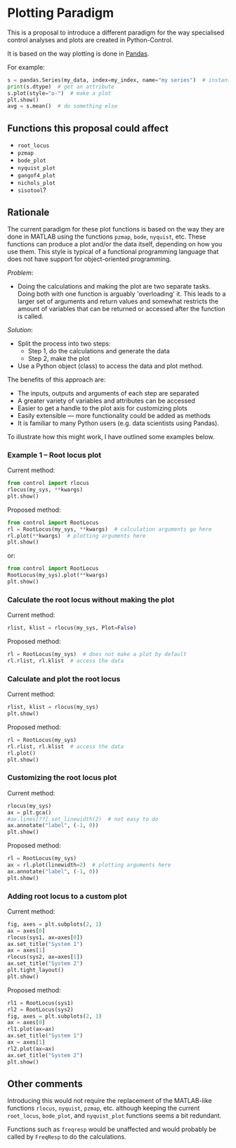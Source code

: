 # Plotting Paradigm

This is a proposal to introduce a different paradigm for the way specialised control analyses and plots are created in Python-Control.

It is based on the way plotting is done in [Pandas](https://pandas.pydata.org/docs/).

For example:

```python
s = pandas.Series(my_data, index=my_index, name="my series")  # instantiate object
print(s.dtype)  # get an attribute
s.plot(style="o-")  # make a plot
plt.show()
avg = s.mean()  # do something else
```

## Functions this proposal could affect

- `root_locus`
- `pzmap`
- `bode_plot`
- `nyquist_plot`
- `gangof4_plot`
- `nichols_plot`
- `sisotool`?


## Rationale

The current paradigm for these plot functions is based on the way they are done in MATLAB using the functions `pzmap`, `bode`, `nyquist`, etc. These functions can produce a plot and/or the data itself, depending on how you use them. This style is typical of a functional programming language that does not have support for object-oriented programming.

*Problem*:
- Doing the calculations and making the plot are two separate tasks.  Doing both with one function is arguably 'overloading' it. This leads to a larger set of arguments and return values and somewhat restricts the amount of variables that can be returned or accessed after the function is called.

*Solution*:
- Split the process into two steps:
    - Step 1, do the calculations and generate the data
    - Step 2, make the plot
- Use a Python object (class) to access the data and plot method.

The benefits of this approach are:
- The inputs, outputs and arguments of each step are separated
- A greater variety of variables and attributes can be accessed
- Easier to get a handle to the plot axis for customizing plots
- Easily extensible — more functionality could be added as methods
- It is familiar to many Python users (e.g. data scientists using Pandas).

To illustrate how this might work, I have outlined some examples below.

### Example 1 – Root locus plot

Current method:

```python
from control import rlocus
rlocus(my_sys, **kwargs)
plt.show()
```

Proposed method:

```python
from control import RootLocus
rl = RootLocus(my_sys, **kwargs)  # calculation arguments go here
rl.plot(**kwargs)  # plotting arguments here
plt.show()
```

or:

```python
from control import RootLocus
RootLocus(my_sys).plot(**kwargs)
plt.show()
```

### Calculate the root locus without making the plot

Current method:

```python
rlist, klist = rlocus(my_sys, Plot=False)
```

Proposed method:

```python
rl = RootLocus(my_sys)  # does not make a plot by default
rl.rlist, rl.klist  # access the data
```

### Calculate and plot the root locus

Current method:

```python
rlist, klist = rlocus(my_sys)
plt.show()
```

Proposed method:

```python
rl = RootLocus(my_sys)
rl.rlist, rl.klist  # access the data
rl.plot()
plt.show()
```

### Customizing the root locus plot

Current method:

```python
rlocus(my_sys)
ax = plt.gca()
#ax.lines[??].set_linewidth(2)  # not easy to do
ax.annotate("label", (-1, 0))
plt.show()
```

Proposed method:

```python
rl = RootLocus(my_sys)
ax = rl.plot(linewidth=2)  # plotting arguments here
ax.annotate("label", (-1, 0))
plt.show()
```

### Adding root locus to a custom plot

Current method:

```python
fig, axes = plt.subplots(2, 1)
ax = axes[0]
rlocus(sys1, ax=axes[0])
ax.set_title("System 1")
ax = axes[1]
rlocus(sys2, ax=axes[1])
ax.set_title("System 2")
plt.tight_layout()
plt.show()
```

Proposed method:

```python
rl1 = RootLocus(sys1)
rl2 = RootLocus(sys2)
fig, axes = plt.subplots(2, 1)
ax = axes[0]
rl1.plot(ax=ax)
ax.set_title("System 1")
ax = axes[1]
rl2.plot(ax=ax)
ax.set_title("System 2")
plt.show()
```

## Other comments

Introducing this would not require the replacement of the MATLAB-like functions `rlocus`, `nyquist`, `pzmap`, etc. although keeping the current `root_locus`, `bode_plot`, and `nyquist_plot` functions seems a bit redundant.

Functions such as `freqresp` would be unaffected and would probably be called by `FreqResp` to do the calculations.
